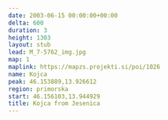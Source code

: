 ```yaml
---
date: 2003-06-15 00:00:00+00:00
delta: 600
duration: 3
height: 1303
layout: stub
lead: M_7-5762_img.jpg
map: 1
maplink: https://mapzs.projekti.si/poi/1026
name: Kojca
peak: 46.153889,13.926612
region: primorska
start: 46.156103,13.944929
title: Kojca from Jesenica
---
```

